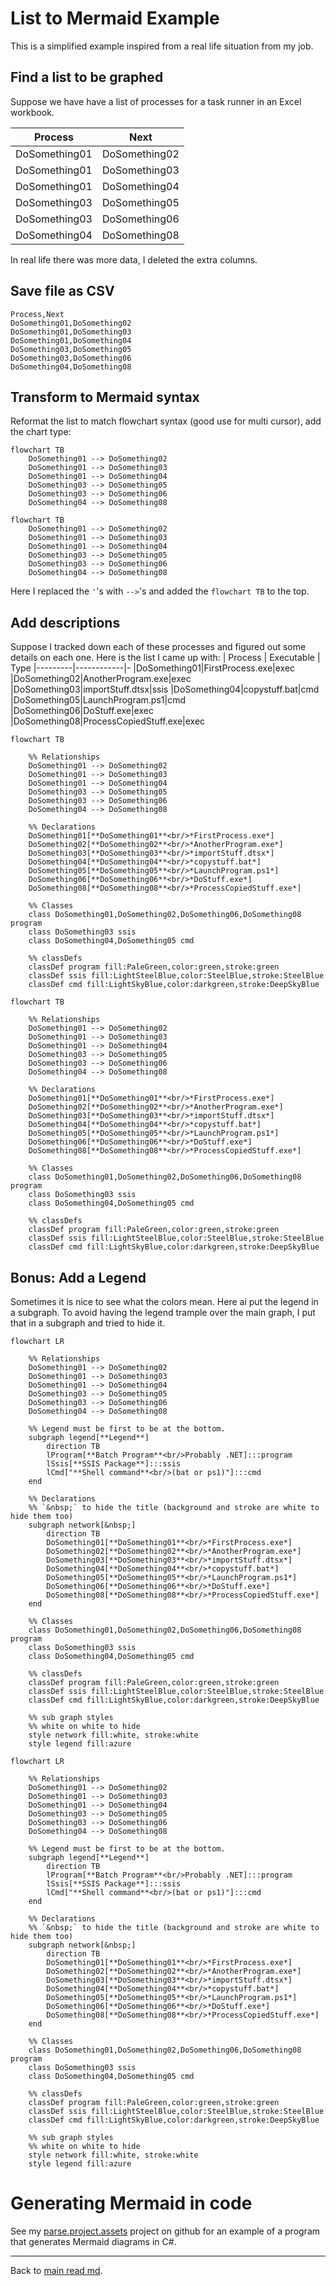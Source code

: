 # List to Mermaid Example
This is a simplified example inspired from a real life situation from my job.
## Find a list to be graphed
Suppose we have have a list of processes for a task runner in an Excel workbook.

| Process       | Next
|---------------|-
| DoSomething01 | DoSomething02
| DoSomething01 | DoSomething03
| DoSomething01 | DoSomething04
| DoSomething03 | DoSomething05
| DoSomething03 | DoSomething06
| DoSomething04 | DoSomething08

In real life there was more data, I deleted the extra columns.
## Save file as CSV 

```csv
Process,Next
DoSomething01,DoSomething02
DoSomething01,DoSomething03
DoSomething01,DoSomething04
DoSomething03,DoSomething05
DoSomething03,DoSomething06
DoSomething04,DoSomething08
```
## Transform to Mermaid syntax
Reformat the list to match flowchart syntax (good use for multi cursor), add the chart type:
```text
flowchart TB
    DoSomething01 --> DoSomething02
    DoSomething01 --> DoSomething03
    DoSomething01 --> DoSomething04
    DoSomething03 --> DoSomething05
    DoSomething03 --> DoSomething06
    DoSomething04 --> DoSomething08
```

```mermaid
flowchart TB
    DoSomething01 --> DoSomething02
    DoSomething01 --> DoSomething03
    DoSomething01 --> DoSomething04
    DoSomething03 --> DoSomething05
    DoSomething03 --> DoSomething06
    DoSomething04 --> DoSomething08
```
Here I replaced the `'`'s with `-->`'s and added the `flowchart TB` to the top.
## Add descriptions
Suppose I tracked down each of these processes and figured out some details on each one. Here is the list I came up with:
| Process | Executable | Type
|---------|------------|-
|DoSomething01|FirstProcess.exe|exec
|DoSomething02|AnotherProgram.exe|exec
|DoSomething03|importStuff.dtsx|ssis
|DoSomething04|copystuff.bat|cmd
|DoSomething05|LaunchProgram.ps1|cmd
|DoSomething06|DoStuff.exe|exec
|DoSomething08|ProcessCopiedStuff.exe|exec

```text
flowchart TB

    %% Relationships
    DoSomething01 --> DoSomething02
    DoSomething01 --> DoSomething03
    DoSomething01 --> DoSomething04
    DoSomething03 --> DoSomething05
    DoSomething03 --> DoSomething06
    DoSomething04 --> DoSomething08

    %% Declarations
    DoSomething01[**DoSomething01**<br/>*FirstProcess.exe*]
    DoSomething02[**DoSomething02**<br/>*AnotherProgram.exe*]
    DoSomething03[**DoSomething03**<br/>*importStuff.dtsx*]
    DoSomething04[**DoSomething04**<br/>*copystuff.bat*]
    DoSomething05[**DoSomething05**<br/>*LaunchProgram.ps1*]
    DoSomething06[**DoSomething06**<br/>*DoStuff.exe*]
    DoSomething08[**DoSomething08**<br/>*ProcessCopiedStuff.exe*]

    %% Classes
    class DoSomething01,DoSomething02,DoSomething06,DoSomething08 program
    class DoSomething03 ssis
    class DoSomething04,DoSomething05 cmd

    %% classDefs
    classDef program fill:PaleGreen,color:green,stroke:green
    classDef ssis fill:LightSteelBlue,color:SteelBlue,stroke:SteelBlue
    classDef cmd fill:LightSkyBlue,color:darkgreen,stroke:DeepSkyBlue
```
```mermaid
flowchart TB

    %% Relationships
    DoSomething01 --> DoSomething02
    DoSomething01 --> DoSomething03
    DoSomething01 --> DoSomething04
    DoSomething03 --> DoSomething05
    DoSomething03 --> DoSomething06
    DoSomething04 --> DoSomething08

    %% Declarations
    DoSomething01[**DoSomething01**<br/>*FirstProcess.exe*]
    DoSomething02[**DoSomething02**<br/>*AnotherProgram.exe*]
    DoSomething03[**DoSomething03**<br/>*importStuff.dtsx*]
    DoSomething04[**DoSomething04**<br/>*copystuff.bat*]
    DoSomething05[**DoSomething05**<br/>*LaunchProgram.ps1*]
    DoSomething06[**DoSomething06**<br/>*DoStuff.exe*]
    DoSomething08[**DoSomething08**<br/>*ProcessCopiedStuff.exe*]

    %% Classes
    class DoSomething01,DoSomething02,DoSomething06,DoSomething08 program
    class DoSomething03 ssis
    class DoSomething04,DoSomething05 cmd

    %% classDefs
    classDef program fill:PaleGreen,color:green,stroke:green
    classDef ssis fill:LightSteelBlue,color:SteelBlue,stroke:SteelBlue
    classDef cmd fill:LightSkyBlue,color:darkgreen,stroke:DeepSkyBlue
```
## Bonus: Add a Legend
Sometimes it is nice to see what the colors mean. Here ai put the legend in a subgraph. To avoid having the legend trample over the main graph, I put that in a subgraph and tried to hide it.
```text
flowchart LR

    %% Relationships
    DoSomething01 --> DoSomething02
    DoSomething01 --> DoSomething03
    DoSomething01 --> DoSomething04
    DoSomething03 --> DoSomething05
    DoSomething03 --> DoSomething06
    DoSomething04 --> DoSomething08

    %% Legend must be first to be at the bottom.
    subgraph legend[**Legend**]
        direction TB
        lProgram[**Batch Program**<br/>Probably .NET]:::program
        lSsis[**SSIS Package**]:::ssis
        lCmd["**Shell command**<br/>(bat or ps1)"]:::cmd
    end

    %% Declarations
    %% `&nbsp;` to hide the title (background and stroke are white to hide them too)
    subgraph network[&nbsp;]
        direction TB
        DoSomething01[**DoSomething01**<br/>*FirstProcess.exe*]
        DoSomething02[**DoSomething02**<br/>*AnotherProgram.exe*]
        DoSomething03[**DoSomething03**<br/>*importStuff.dtsx*]
        DoSomething04[**DoSomething04**<br/>*copystuff.bat*]
        DoSomething05[**DoSomething05**<br/>*LaunchProgram.ps1*]
        DoSomething06[**DoSomething06**<br/>*DoStuff.exe*]
        DoSomething08[**DoSomething08**<br/>*ProcessCopiedStuff.exe*]
    end

    %% Classes
    class DoSomething01,DoSomething02,DoSomething06,DoSomething08 program
    class DoSomething03 ssis
    class DoSomething04,DoSomething05 cmd

    %% classDefs
    classDef program fill:PaleGreen,color:green,stroke:green
    classDef ssis fill:LightSteelBlue,color:SteelBlue,stroke:SteelBlue
    classDef cmd fill:LightSkyBlue,color:darkgreen,stroke:DeepSkyBlue

    %% sub graph styles
    %% white on white to hide
    style network fill:white, stroke:white
    style legend fill:azure
```
```mermaid
flowchart LR

    %% Relationships
    DoSomething01 --> DoSomething02
    DoSomething01 --> DoSomething03
    DoSomething01 --> DoSomething04
    DoSomething03 --> DoSomething05
    DoSomething03 --> DoSomething06
    DoSomething04 --> DoSomething08

    %% Legend must be first to be at the bottom.
    subgraph legend[**Legend**]
        direction TB
        lProgram[**Batch Program**<br/>Probably .NET]:::program
        lSsis[**SSIS Package**]:::ssis
        lCmd["**Shell command**<br/>(bat or ps1)"]:::cmd
    end

    %% Declarations
    %% `&nbsp;` to hide the title (background and stroke are white to hide them too)
    subgraph network[&nbsp;]
        direction TB
        DoSomething01[**DoSomething01**<br/>*FirstProcess.exe*]
        DoSomething02[**DoSomething02**<br/>*AnotherProgram.exe*]
        DoSomething03[**DoSomething03**<br/>*importStuff.dtsx*]
        DoSomething04[**DoSomething04**<br/>*copystuff.bat*]
        DoSomething05[**DoSomething05**<br/>*LaunchProgram.ps1*]
        DoSomething06[**DoSomething06**<br/>*DoStuff.exe*]
        DoSomething08[**DoSomething08**<br/>*ProcessCopiedStuff.exe*]
    end

    %% Classes
    class DoSomething01,DoSomething02,DoSomething06,DoSomething08 program
    class DoSomething03 ssis
    class DoSomething04,DoSomething05 cmd

    %% classDefs
    classDef program fill:PaleGreen,color:green,stroke:green
    classDef ssis fill:LightSteelBlue,color:SteelBlue,stroke:SteelBlue
    classDef cmd fill:LightSkyBlue,color:darkgreen,stroke:DeepSkyBlue

    %% sub graph styles
    %% white on white to hide
    style network fill:white, stroke:white
    style legend fill:azure
```

# Generating Mermaid in code

See my [parse.project.assets](https://github.com/jrcs3/parse.project.assets) project on github for an example of a program that generates Mermaid diagrams in C#.

---

Back to [main read md](readme.md).